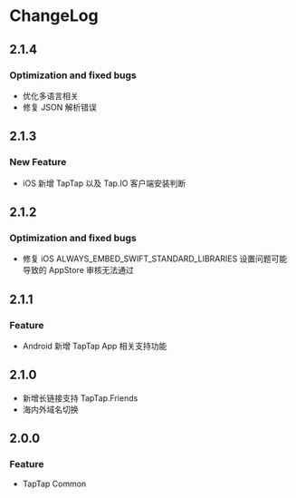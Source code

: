 # ChangeLog

## 2.1.4

### Optimization and fixed bugs

- 优化多语言相关
- 修复 JSON 解析错误

## 2.1.3

### New Feature

* iOS 新增 TapTap 以及 Tap.IO 客户端安装判断

## 2.1.2

### Optimization and fixed bugs

* 修复 iOS ALWAYS_EMBED_SWIFT_STANDARD_LIBRARIES 设置问题可能导致的 AppStore 审核无法通过

## 2.1.1

### Feature

* Android 新增 TapTap App 相关支持功能

## 2.1.0

* 新增长链接支持 TapTap.Friends
* 海内外域名切换

## 2.0.0

### Feature

* TapTap Common